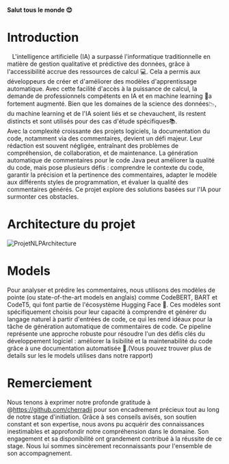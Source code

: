 **Salut tous le monde :blush:**
# Introduction
&nbsp;&nbsp;&nbsp;L'intelligence artificielle (IA) a surpassé l'informatique traditionnelle en matière de gestion qualitative et prédictive des données, grâce à l'accessibilité accrue des ressources de calcul :computer:. Cela a permis aux développeurs de créer et d'améliorer des modèles d'apprentissage automatique. Avec cette facilité d'accès à la puissance de calcul, la demande de professionnels compétents en IA et en machine learning 🤖a fortement augmenté. Bien que les domaines de la science des données:chart_with_downwards_trend:, du machine learning et de l'IA soient liés et se chevauchent, ils restent distincts et sont utilisés pour des cas d'étude spécifiques:books:.</br>
Avec la complexité croissante des projets logiciels, la documentation du code, notamment via des commentaires, devient un défi majeur. Leur rédaction est souvent négligée, entraînant des problèmes de compréhension, de collaboration, et de maintenance. La génération automatique de commentaires pour le code Java peut améliorer la qualité du code, mais pose plusieurs défis : comprendre le contexte du code, garantir la précision et la pertinence des commentaires, adapter le modèle aux différents styles de programmation, et évaluer la qualité des commentaires générés. Ce projet explore des solutions basées sur l'IA pour surmonter ces obstacles.
</br>
# Architecture du projet
![ProjetNLPArchitecture](https://github.com/user-attachments/assets/ab8df532-08d4-4624-84c5-9d031075a7df)
<br>
# Models
Pour analyser et prédire les commentaires, nous utilisons des modèles de pointe (ou state-of-the-art models en anglais)
comme CodeBERT, BART et CodeT5, qui font partie de l'écosystème Hugging
Face :hugs:. Ces modèles sont spécifiquement choisis pour leur capacité à comprendre
et générer du langage naturel à partir d'entrées de code, ce qui les rend idéaux
pour la tâche de génération automatique de commentaires de code. Ce pipeline
représente une approche robuste pour résoudre l'un des défis clés du
développement logiciel : améliorer la lisibilité et la maintenabilité du code grâce à
une documentation automatisée :pencil:.(Vous pouvez trouver plus de details sur les le models utilises dans notre rapport)
# Remerciement 
Nous tenons à exprimer notre profonde gratitude à @https://github.com/cherradii pour son encadrement précieux tout au long de notre stage d'initiation. Grâce à ses conseils avisés, son soutien constant et son expertise, nous avons pu acquérir des connaissances inestimables et approfondir notre compréhension dans le domaine. Son engagement et sa disponibilité ont grandement contribué à la réussite de ce stage. Nous lui sommes sincèrement reconnaissants pour l'ensemble de son accompagnement.
